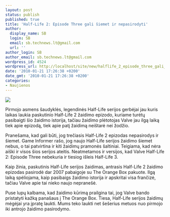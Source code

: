```yaml
---
layout: post
status: publish
published: true
title: 'Half-Life 2: Episode Three gali šiemet ir nepasirodyti'
author:
  display_name: SB
  login: SB
  email: sb.technews.lt@gmail.com
  url: ''
author_login: SB
author_email: sb.technews.lt@gmail.com
wordpress_id: 4524
wordpress_url: http://localhost/site/new/halflife_2_episode_three_gali_siemet_ir_nepasirodyti/
date: '2010-01-21 17:26:38 +0200'
date_gmt: '2010-01-21 17:26:38 +0200'
categories:
- Naujienos
---
```

<div class="imgright"><img src="http://t2.gstatic.com/images?q=tbn:PGXGabDkCJ1DdM%3Ahttp://z.about.com/d/compactiongames/1/0/6/G/Halflife2_4.jpg"  /></div>
<p>Pirmojo asmens šaudyklės, legendinės Half-Life serijos gerbėjai jau kuris laikas laukia paskutinio Half-Life 2 žaidimo epizodo, kuriame turėtų pasibaigti šio žaidimo istorija, tačiau žaidimo plėtotojas Valve jau ilgą laiką tiek apie epizodą, tiek apie patį žaidimą neištarė nei žodžio.</p>
<p>Pranešama, kad gali būti, jog trečiasis Half-Life 2 epizodas nepasirodys ir šiemet. Game Informer rašo, jog naujo Half-Life serijos žaidimo šiemet nebus, o tai patvirtina ir kiti žaidimų pramonės šaltiniai. Teigiama, kad nėra aiški ir visos šios serijos ateitis. Neatmetamos ir versijos, kad Valve Half-Life 2: Episode Three nebekuria ir tiesiog išleis Half-Life 3.</p>
<p>Kaip žinia, paskutinis Half-Life serijos žaidimas, antrasis Half-Life 2 žaidimo epizodas pasirodė dar 2007 pabaigoje su The Orange Box pakuote. Ilgą laiką spėliojama, kaip pasibaigs žaidimo istorija ir apskritai visa frančizė, tačiau Valve apie tai nieko naujo nepranešė.</p>
<p>Puse lupų kalbama, kad žaidimo kūrimą prailgina tai, jog Valve bando pristatyti kažką panašaus į The Orange Box. Tiesa, Half-Life serijos žaidimų mėgėjai yra įpratę laukti. Mums teko laukti net šešerius metuos nuo pirmojo iki antrojo žaidimo pasirodymo.<br /></p>
